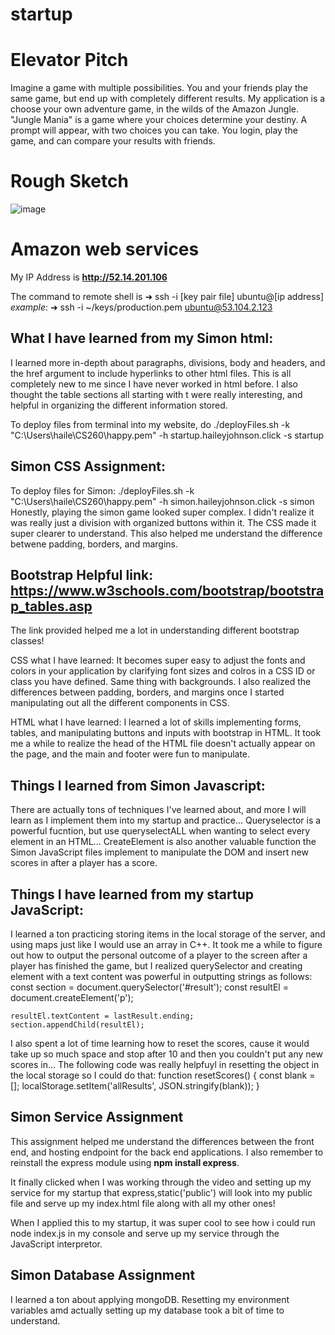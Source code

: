 # startup

# **Elevator Pitch**

Imagine a game with multiple possibilities. You and your friends play the same game, but end up with completely different results. My application is a choose your own adventure game, in the wilds of the Amazon Jungle. "Jungle Mania" is a game where your choices determine your destiny. A prompt will appear, with two choices you can take. You login, play the game, and can compare your results with friends.

# **Rough Sketch**
![image](https://user-images.githubusercontent.com/123395871/215238309-f233773a-ca9d-4d43-a107-2fd84d5763cb.png)

# Amazon web services
My IP Address is **http://52.14.201.106**

The command to remote shell is ➜  ssh -i [key pair file] ubuntu@[ip address]
*example*: ➜  ssh -i ~/keys/production.pem ubuntu@53.104.2.123

## What I have learned from my Simon html:
I learned more in-depth about paragraphs, divisions, body and headers, and the href argument to include hyperlinks to other html files. This is all completely new to me since I have never worked in html before. I also thought the table sections all starting with t were really interesting, and helpful in organizing the different information stored.

To deploy files from terminal into my website, do 
./deployFiles.sh -k "C:\Users\haile\CS260\happy.pem" -h startup.haileyjohnson.click -s startup

## Simon CSS Assignment:
To deploy files for Simon:
./deployFiles.sh -k "C:\Users\haile\CS260\happy.pem" -h simon.haileyjohnson.click -s simon
 Honestly, playing the simon game looked super complex. I didn't realize it was really just a division with organized buttons within it. The CSS made it super clearer to understand. This also helped me understand the difference betwene padding, borders, and margins.

## Bootstrap Helpful link: https://www.w3schools.com/bootstrap/bootstrap_tables.asp
The link provided helped me a lot in understanding different bootstrap classes!

CSS what I have learned:
It becomes super easy to adjust the fonts and colors in your application by clarifying font sizes and colros in a CSS ID or class you have defined. Same thing with backgrounds. I also realized the differences between padding, borders, and margins once I started manipulating out all the different components in CSS.

HTML what I have learned:
I learned a lot of skills implementing forms, tables, and manipulating buttons and inputs with bootstrap in HTML. It took me a while to realize the head of the HTML file doesn't actually appear on the page, and the main and footer were fun to manipulate. 

## Things I learned from Simon Javascript:
There are actually tons of techniques I've learned about, and more I will learn as I implement them into my startup and practice... Queryselector is a powerful fucntion, but use queryselectALL when wanting to select every element in an HTML...
CreateElement is also another valuable function the Simon JavaScript files implement to manipulate the DOM and insert new scores in after a player has a score.

## Things I have learned from my startup JavaScript:
I learned a ton practicing storing items in the local storage of the server, and using maps just like I would use an array in C++. It took me a while to figure out how to output the personal outcome of a player to the screen after a player has finished the game, but I realized querySelector and creating element with a text content was powerful in outputting strings as follows:
    const section = document.querySelector('#result');
    const resultEl = document.createElement('p');
    
    resultEl.textContent = lastResult.ending;
    section.appendChild(resultEl);
    
I also spent a lot of time learning how to reset the scores, cause it would take up so much space and stop after 10 and then you couldn't put any new scores in... The following code was really helpfuyl in resetting the object in the local storage so I could do that:
function resetScores() {
  const blank = [];
  localStorage.setItem('allResults', JSON.stringify(blank));
}

## Simon Service Assignment
This assignment helped me understand the differences between the front end, and hosting endpoint for the back end applications. I also remember to reinstall the express module using **npm install express**.

It finally clicked when I was working through the video and setting up my service for my startup that express,static('public') will look into my public file and serve up my index.html file along with all my other ones!

When I applied this to my startup, it was super cool to see how i could run node index.js in my console and serve up my service through the JavaScript interpretor.

## Simon Database Assignment
I learned a ton about applying mongoDB. Resetting my environment variables amd actually setting up my database took a bit of time to understand. 
